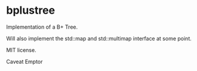 # bplustree

Implementation of a B+ Tree.

Will also implement the std::map and std::multimap interface at some
point.

MIT license.

Caveat Emptor